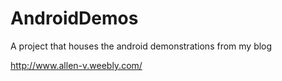 AndroidDemos
============

A project that houses the android demonstrations from my blog

http://www.allen-v.weebly.com/
